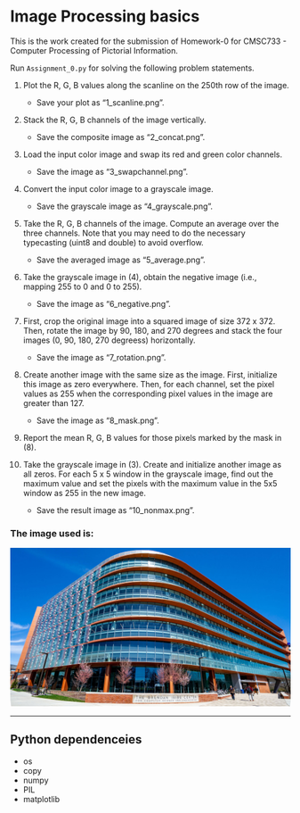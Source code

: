 # Image Processing basics
This is the work created for the submission of Homework-0 for CMSC733 - Computer Processing of Pictorial Information.

Run `Assignment_0.py` for solving the following problem statements.
1. Plot the R, G, B values along the scanline on the 250th row of the image.
    -  Save your plot as “1_scanline.png”.

2. Stack the R, G, B channels of the image vertically.
    - Save the composite image as “2_concat.png”.

3. Load the input color image and swap its red and green color channels.
    - Save the image as “3_swapchannel.png”.

4. Convert the input color image to a grayscale image.
    - Save the grayscale image as “4_grayscale.png”.

5. Take the R, G, B channels of the image. Compute an average over the three channels. Note that you may need to do the necessary typecasting (uint8 and double) to avoid overflow.
    - Save the averaged image as “5_average.png”.

6. Take the grayscale image in (4), obtain the negative image (i.e., mapping 255 to 0 and 0 to 255).
    - Save the image as “6_negative.png”.

7. First, crop the original image into a squared image of size 372 x 372. Then, rotate the image by 90, 180, and 270 degrees and stack the four images (0, 90, 180, 270 degreess) horizontally.
    - Save the image as “7_rotation.png”.

8. Create another image with the same size as the image. First, initialize this image as zero everywhere. Then, for each channel, set the pixel values as 255 when the corresponding pixel values in the image are greater than 127.
    - Save the image as “8_mask.png”.

9. Report the mean R, G, B values for those pixels marked by the mask in (8).

10. Take the grayscale image in (3). Create and initialize another image as all zeros. For each 5 x 5 window in the grayscale image, find out the maximum value and set the pixels with the maximum value in the 5x5 window as 255 in the new image.
    - Save the result image as “10_nonmax.png”.

### The image used is:
![Iribe](source\iribefront.jpg)

---

## Python dependenceies
* os
* copy
* numpy
* PIL
* matplotlib